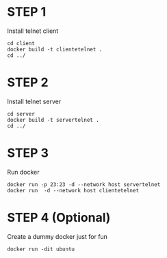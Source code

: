 # STEP 1

Install telnet client 

    cd client
    docker build -t clientetelnet .
    cd ../

# STEP 2

Install telnet server

    cd server
    docker build -t servertelnet .
    cd ../

# STEP 3

Run docker

    docker run -p 23:23 -d --network host servertelnet 
    docker run  -d --network host clientetelnet 

# STEP 4 (Optional)

Create a dummy docker just for fun  

    docker run -dit ubuntu